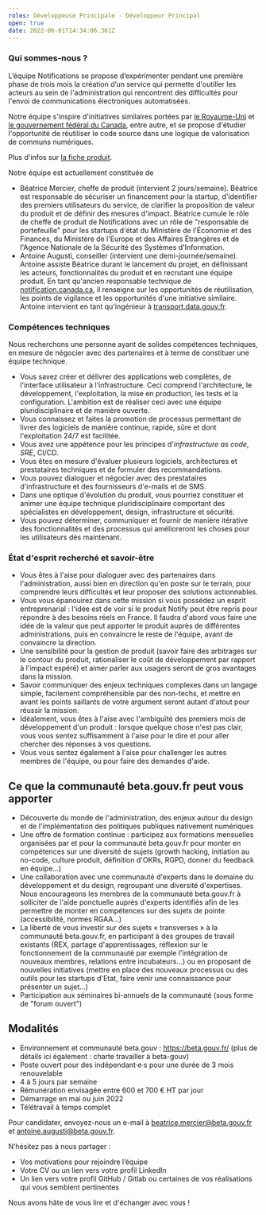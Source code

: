 ```yaml
---
roles: Développeuse Principale - Développeur Principal
open: true
date: 2022-06-01T14:34:06.361Z
---
```


### Qui sommes-nous ?

L’équipe Notifications se propose d’expérimenter pendant une première phase de trois mois la création d’un service qui permette d'outiller les acteurs au sein de l'administration qui rencontrent des difficultés pour l'envoi de communications électroniques automatisées.

Notre équipe s'inspire d'initiatives similaires portées par [le Royaume-Uni](https://www.notifications.service.gov.uk) et [le gouvernement fédéral du Canada](https://notification.canada.ca), entre autre, et se propose d'étudier l'opportunité de réutiliser le code source dans une logique de valorisation de communs numériques. 

Plus d'infos sur [la fiche produit](https://beta.gouv.fr/startups/notifications.html).

Notre équipe est actuellement constituée de 
- Béatrice Mercier, cheffe de produit (intervient 2 jours/semaine). Béatrice est responsable de sécuriser un financement pour la startup, d'identifier des premiers utilisateurs du service, de clarifier la proposition de valeur du produit et de définir des mesures d'impact. Béatrice cumule le rôle de cheffe de produit de Notifications avec un rôle de "responsable de portefeuille" pour les startups d'état du Ministère de l'Économie et des Finances, du Ministère de l'Europe et des Affaires Étrangères et de l'Agence Nationale de la Sécurité des Systèmes d'Information. 
- Antoine Augusti, conseiller (intervient une demi-journée/semaine). Antoine assiste Béatrice durant le lancement du projet, en définissant les acteurs, fonctionnalités du produit et en recrutant une équipe produit. En tant qu'ancien responsable technique de [notification.canada.ca](https://notification.canada.ca), il renseigne sur les opportunités de réutilisation, les points de vigilance et les opportunités d'une initiative similaire. Antoine intervient en tant qu'ingénieur à [transport.data.gouv.fr](https://transport.data.gouv.fr).

### Compétences techniques

Nous recherchons une personne ayant de solides compétences techniques, en mesure de négocier avec des partenaires et à terme de constituer une équipe technique.

- Vous savez créer et délivrer des applications web complètes, de l'interface utilisateur à l'infrastructure. Ceci comprend l'architecture, le développement, l'exploitation, la mise en production, les tests et la configuration. L'ambition est de réaliser ceci avec une équipe pluridisciplinaire et de manière ouverte.
- Vous connaissez et faites la promotion de processus permettant de livrer des logiciels de manière continue, rapide, sûre et dont l'exploitation 24/7 est facilitée.
- Vous avez une appétence pour les principes d'_infrastructure as code_, _SRE_, CI/CD.
- Vous êtes en mesure d'évaluer plusieurs logiciels, architectures et prestataires techniques et de formuler des recommandations.
- Vous pouvez dialoguer et négocier avec des prestataires d'infrastructure et des fournisseurs d'e-mails et de SMS.
- Dans une optique d'évolution du produit, vous pourriez constituer et animer une équipe technique pluridisciplinaire comportant des spécialistes en développement, design, infrastructure et sécurité.
- Vous pouvez déterminer, communiquer et fournir de manière itérative des fonctionnalités et des processus qui amélioreront les choses pour les utilisateurs dès maintenant.


### État d'esprit recherché et savoir-être 

- Vous êtes à l'aise pour dialoguer avec des partenaires dans l'administration, aussi bien en direction qu'en poste sur le terrain, pour comprendre leurs difficultés et leur proposer des solutions actionnables. 
- Vous vous épanouirez dans cette mission si vous possédez un esprit entreprenarial : l'idée est de voir si le produit Notify peut être repris pour répondre à des besoins réels en France. Il faudra d'abord vous faire une idée de la valeur que peut apporter le produit auprès de différentes administrations, puis en convaincre le reste de l'équipe, avant de convaincre la direction. 
- Une sensibilité pour la gestion de produit (savoir faire des arbitrages sur le contour du produit, rationaliser le coût de développement par rapport à l'impact espéré) et aimer parler aux usagers seront de gros avantages dans la mission. 
- Savoir communiquer des enjeux techniques complexes dans un langage simple, facilement compréhensible par des non-techs, et mettre en avant les points saillants de votre argument seront autant d'atout pour réussir la mission. 
- Idéalement, vous êtes à l'aise avec l'ambiguïté des premiers mois de développement d'un produit : lorsque quelque chose n'est pas clair, vous vous sentez suffisamment à l'aise pour le dire et pour aller chercher des réponses à vos questions. 
- Vous vous sentez également à l'aise pour challenger les autres membres de l'équipe, ou pour faire des demandes d'aide.

## Ce que la communauté beta.gouv.fr peut vous apporter
- Découverte du monde de l'administration, des enjeux autour du design et de l'implémentation des politiques publiques nativement numériques
- Une offre de formation continue : participez aux formations mensuelles organisées par et pour la communauté beta.gouv.fr pour monter en compétences sur une diversité de sujets (growth hacking, initiation au no-code, culture produit, définition d'OKRs, RGPD, donner du feedback en équipe…) 
- Une collaboration avec une communauté d'experts dans le domaine du développement et du design, regroupant une diversité d'expertises. Nous encourageons les membres de la communauté beta.gouv.fr à solliciter de l'aide ponctuelle auprès d'experts identifiés afin de les permettre de monter en compétences sur des sujets de pointe (accessibilité, normes RGAA…) 
- La liberté de vous investir sur des sujets « transverses » à la communauté beta.gouv.fr, en participant à des groupes de travail existants (REX, partage d'apprentissages, réflexion sur le fonctionnement de la communauté par exemple l'intégration de nouveaux membres, relations entre incubateurs…) ou en proposant de nouvelles initiatives (mettre en place des nouveaux processus ou des outils pour les startups d'Etat, faire venir une connaissance pour présenter un sujet…) 
- Participation aux séminaires bi-annuels de la communauté (sous forme de "forum ouvert")

## Modalités
- Environnement et communauté beta.gouv : https://beta.gouv.fr/ (plus de détails ici également : charte travailler à beta-gouv)
- Poste ouvert pour des indépendant·e·s pour une durée de 3 mois renouvelable
- 4 à 5 jours par semaine
- Rémunération envisagée entre 600 et 700 € HT par jour
- Démarrage en mai ou juin 2022
- Télétravail à temps complet

Pour candidater, envoyez-nous un e-mail à beatrice.mercier@beta.gouv.fr et antoine.augusti@beta.gouv.fr.

N’hésitez pas à nous partager :

- Vos motivations pour rejoindre l’équipe
- Votre CV ou un lien vers votre profil LinkedIn
- Un lien vers votre profil GitHub / Gitlab ou certaines de vos réalisations qui vous semblent pertinentes

Nous avons hâte de vous lire et d'échanger avec vous !